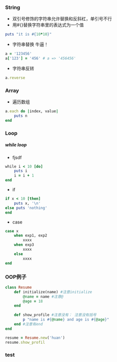 ### String

* 双引号修饰的字符串允许替换和反斜杠，单引号不行
* 用#{}替换字符串里的表达式为一个值

```ruby
puts "it is #{10*10}"
```

* 字符串替换 牛逼！

```ruby
a = '123456'
a['123'] = '456' # a => '456456'
```

* 字符串反转

```ruby
a.reverse
```



### Array

* 遍历数组

```ruby
a.each do |index, value|
    puts n
end
```



### Loop

##### while loop 

* fjsdf

```ruby
while i < 10 [do]
    puts i
    i = i + 1
end
```

* if

```ruby
if x < 10 [then]
    puts x, '\n'
else puts 'nothing'
end
```



* case

```ruby
case x
    when exp1, exp2
    	xxxx
    when exp3
    	xxxx
	else 
    	xxxx
end
```



### OOP例子

```ruby
class Resume
    def initialize(name) #注意initialize
        @name = name #注意@
        @age = 18
    end
    
    def show_profile #注意没有： 注意没有括号
        p "name is #{@name} and age is #{@age}"
    end #注意有end
end

resume = Resume.new('huan')
resume.show_profil
```

### test

